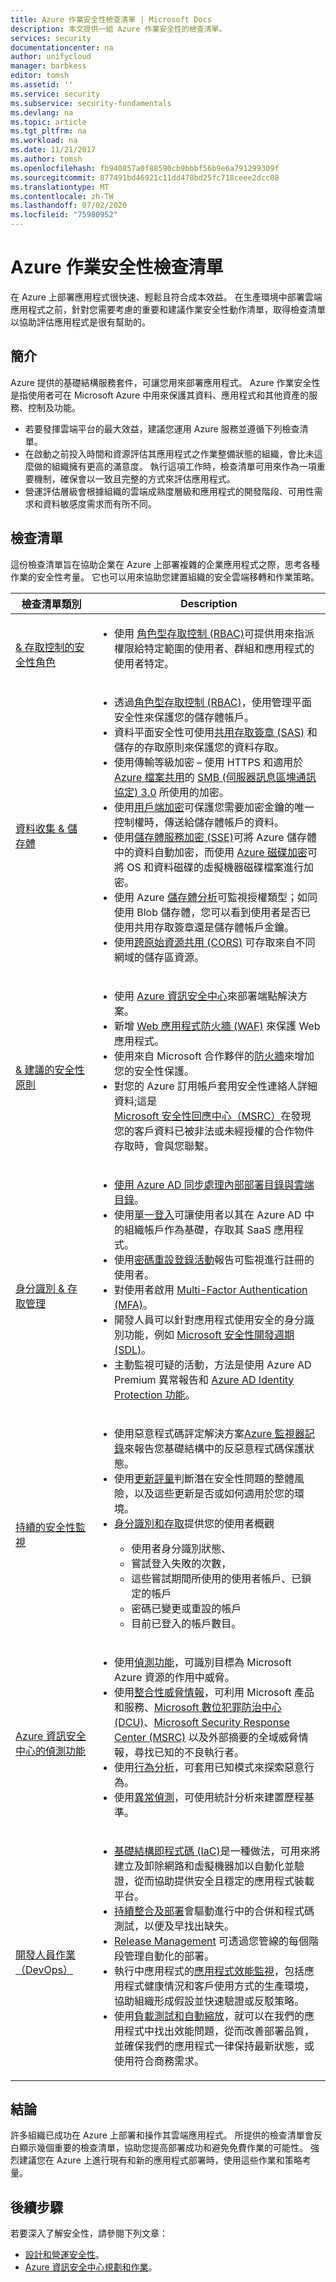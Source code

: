 ```yaml
---
title: Azure 作業安全性檢查清單 | Microsoft Docs
description: 本文提供一組 Azure 作業安全性的檢查清單。
services: security
documentationcenter: na
author: unifycloud
manager: barbkess
editor: tomsh
ms.assetid: ''
ms.service: security
ms.subservice: security-fundamentals
ms.devlang: na
ms.topic: article
ms.tgt_pltfrm: na
ms.workload: na
ms.date: 11/21/2017
ms.author: tomsh
ms.openlocfilehash: fb940857a0f88590cb9bbbf56b9e6a791299309f
ms.sourcegitcommit: 877491bd46921c11dd478bd25fc718ceee2dcc08
ms.translationtype: MT
ms.contentlocale: zh-TW
ms.lasthandoff: 07/02/2020
ms.locfileid: "75980952"
---
```

# <a name="azure-operational-security-checklist"></a>Azure 作業安全性檢查清單
在 Azure 上部署應用程式很快速、輕鬆且符合成本效益。 在生產環境中部署雲端應用程式之前，針對您需要考慮的重要和建議作業安全性動作清單，取得檢查清單以協助評估應用程式是很有幫助的。

## <a name="introduction"></a>簡介

Azure 提供的基礎結構服務套件，可讓您用來部署應用程式。 Azure 作業安全性是指使用者可在 Microsoft Azure 中用來保護其資料、應用程式和其他資產的服務、控制及功能。

-   若要發揮雲端平台的最大效益，建議您運用 Azure 服務並遵循下列檢查清單。
-   在啟動之前投入時間和資源評估其應用程式之作業整備狀態的組織，會比未這麼做的組織擁有更高的滿意度。 執行這項工作時，檢查清單可用來作為一項重要機制，確保會以一致且完整的方式來評估應用程式。
-   營運評估層級會根據組織的雲端成熟度層級和應用程式的開發階段、可用性需求和資料敏感度需求而有所不同。

## <a name="checklist"></a>檢查清單

這份檢查清單旨在協助企業在 Azure 上部署複雜的企業應用程式之際，思考各種作業的安全性考量。 它也可以用來協助您建置組織的安全雲端移轉和作業策略。

|檢查清單類別| Description|
| ------------ | -------- |
| [<br>& 存取控制的安全性角色](../../security-center/security-center-planning-and-operations-guide.md)|<ul><li>使用 [角色型存取控制 (RBAC)](../../role-based-access-control/role-assignments-portal.md)可提供用來指派權限給特定範圍的使用者、群組和應用程式的使用者特定。</li></ul> |
| [<br>資料收集 & 儲存體](../../storage/blobs/security-recommendations.md)|<ul><li>透過[角色型存取控制 (RBAC)](../../role-based-access-control/role-assignments-portal.md)，使用管理平面安全性來保護您的儲存體帳戶。</li><li>資料平面安全性可使用[共用存取簽章 (SAS)](../../storage/common/storage-dotnet-shared-access-signature-part-1.md) 和儲存的存取原則來保護您的資料存取。</li><li>使用傳輸等級加密 – 使用 HTTPS 和適用於 [Azure 檔案共用](../../storage/files/storage-dotnet-how-to-use-files.md)的 [SMB (伺服器訊息區塊通訊協定) 3.0](https://msdn.microsoft.com/library/windows/desktop/aa365233.aspx) 所使用的加密。</li><li>使用[用戶端加密](../../storage/common/storage-client-side-encryption.md)可保護您需要加密金鑰的唯一控制權時，傳送給儲存體帳戶的資料。 </li><li>使用[儲存體服務加密 (SSE)](../../storage/common/storage-service-encryption.md)可將 Azure 儲存體中的資料自動加密，而使用 [Azure 磁碟加密](../azure-security-disk-encryption-overview.md)可將 OS 和資料磁碟的虛擬機器磁碟檔案進行加密。</li><li>使用 Azure [儲存體分析](https://docs.microsoft.com/rest/api/storageservices/storage-analytics)可監視授權類型；如同使用 Blob 儲存體，您可以看到使用者是否已使用共用存取簽章還是儲存體帳戶金鑰。</li><li>使用[跨原始資源共用 (CORS)](https://docs.microsoft.com/rest/api/storageservices/cross-origin-resource-sharing--cors--support-for-the-azure-storage-services) 可存取來自不同網域的儲存區資源。</li></ul> |
|[<br>& 建議的安全性原則](../../security-center/security-center-planning-and-operations-guide.md)|<ul><li>使用 [Azure 資訊安全中心](../../security-center/security-center-install-endpoint-protection.md)來部署端點解決方案。</li><li>新增 [Web 應用程式防火牆 (WAF)](../../application-gateway/waf-overview.md) 來保護 Web 應用程式。</li><li>   使用來自 Microsoft 合作夥伴的[防火牆](../../sentinel/connect-data-sources.md)來增加您的安全性保護。 </li><li>對您的 Azure 訂用帳戶套用安全性連絡人詳細資料;這是[Microsoft 安全性回應中心（MSRC）](https://technet.microsoft.com/security/dn528958.aspx)在發現您的客戶資料已被非法或未經授權的合作物件存取時，會與您聯繫。</li></ul> |
| [<br>身分識別 & 存取管理](identity-management-best-practices.md)|<ul><li>[使用 Azure AD 同步處理內部部署目錄與雲端目錄](../../active-directory/hybrid/whatis-hybrid-identity.md)。</li><li>使用[單一登入](https://azure.microsoft.com/resources/videos/overview-of-single-sign-on/)可讓使用者以其在 Azure AD 中的組織帳戶作為基礎，存取其 SaaS 應用程式。</li><li>使用[密碼重設登錄活動](../../active-directory/active-directory-passwords-reporting.md)報告可監視進行註冊的使用者。</li><li>對使用者啟用 [Multi-Factor Authentication (MFA)](../../active-directory/authentication/multi-factor-authentication.md)。</li><li>開發人員可以針對應用程式使用安全的身分識別功能，例如 [Microsoft 安全性開發週期 (SDL)](https://www.microsoft.com/download/details.aspx?id=12379)。</li><li>主動監視可疑的活動，方法是使用 Azure AD Premium 異常報告和 [Azure AD Identity Protection 功能](../../active-directory/identity-protection/overview.md)。</li></ul> |
|[<br>持續的安全性監視](../../security-center/security-center-planning-and-operations-guide.md)|<ul><li>使用惡意程式碼評定解決方案[Azure 監視器記錄](../../log-analytics/log-analytics-queries.md)來報告您基礎結構中的反惡意程式碼保護狀態。</li><li>使用[更新評量](../../automation/automation-update-management.md)判斷潛在安全性問題的整體風險，以及這些更新是否或如何適用於您的環境。</li><li>[身分識別和存取](../../security-center/security-center-monitoring.md)提供您的使用者概觀 </li><ul><li>使用者身分識別狀態、</li><li>嘗試登入失敗的次數，</li><li> 這些嘗試期間所使用的使用者帳戶、已鎖定的帳戶</li> <li>密碼已變更或重設的帳戶 </li><li>目前已登入的帳戶數目。</li></ul></ul> |
| [<br>Azure 資訊安全中心的偵測功能](../../security-center/security-center-alerts-overview.md#detect-threats)|<ul><li>使用[偵測功能](../../security-center/security-center-alerts-overview.md#detect-threats)，可識別目標為 Microsoft Azure 資源的作用中威脅。</li><li>使用[整合性威脅情報](https://blogs.msdn.microsoft.com/azuresecurity/2016/12/19/get-threat-intelligence-reports-with-azure-security-center/)，可利用 Microsoft 產品和服務、[Microsoft 數位犯罪防治中心 (DCU)](https://www.microsoft.com/trustcenter/security/cybercrime)、[Microsoft Security Response Center (MSRC)](response-center.md) 以及外部摘要的全域威脅情報，尋找已知的不良執行者。</li><li>使用[行為分析](https://blogs.technet.microsoft.com/enterprisemobility/2016/06/30/ata-behavior-analysis-monitoring/)，可套用已知模式來探索惡意行為。 </li><li>使用[異常偵測](https://msdn.microsoft.com/library/azure/dn913096.aspx)，可使用統計分析來建置歷程基準。</li></ul> |
| [<br>開發人員作業（DevOps）](https://docs.microsoft.com/azure/architecture/checklist/dev-ops)|<ul><li>[基礎結構即程式碼 (IaC)](https://azure.microsoft.com/documentation/articles/resource-group-authoring-templates/)是一種做法，可用來將建立及卸除網路和虛擬機器加以自動化並驗證，從而協助提供安全且穩定的應用程式裝載平台。</li><li>[持續整合及部署](/visualstudio/containers/overview#continuous-delivery-and-continuous-integration-cicd)會驅動進行中的合併和程式碼測試，以便及早找出缺失。 </li><li>[Release Management](https://msdn.microsoft.com/library/vs/alm/release/overview) 可透過您管線的每個階段管理自動化的部署。</li><li>執行中應用程式的[應用程式效能監視](https://azure.microsoft.com/documentation/articles/app-insights-start-monitoring-app-health-usage/)，包括應用程式健康情況和客戶使用方式的生產環境，協助組織形成假設並快速驗證或反駁策略。</li><li>使用[負載測試和自動縮放](https://www.visualstudio.com/docs/test/performance-testing/getting-started/getting-started-with-performance-testing)，就可以在我們的應用程式中找出效能問題，從而改善部署品質，並確保我們的應用程式一律保持最新狀態，或使用符合商務需求。</li></ul> |


## <a name="conclusion"></a>結論
許多組織已成功在 Azure 上部署和操作其雲端應用程式。 所提供的檢查清單會反白顯示幾個重要的檢查清單，協助您提高部署成功和避免免費作業的可能性。 強烈建議您在 Azure 上進行現有和新的應用程式部署時，使用這些作業和策略考量。

## <a name="next-steps"></a>後續步驟
若要深入了解安全性，請參閱下列文章：

- [設計和營運安全性](https://www.microsoft.com/trustcenter/security/designopsecurity)。
- [Azure 資訊安全中心規劃和作業](../../security-center/security-center-planning-and-operations-guide.md)。
